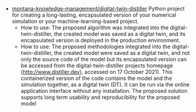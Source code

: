 - [montana-knowledge-management/digital-twin-distiller](https://github.com/montana-knowledge-management/digital-twin-distiller) Python project for creating a long-lasting, encapsulated version of your numerical simulation or your machine-learning-based project.
  - How to use: The proposed algorithm was integrated into the digital-twin-distiller, the created model was saved as a digital twin, and its encapsulated version is deployed in the production environment.
  - How to use: The proposed methodologies integrated into the digital-twin-distiller, the created model were saved as a digital twin, and not only the source code of the model but its encapsulated version can be accessed from the digital-twin-distiller projects homepage (http://www.distiller.dev), accessed on 17 October 2021). This containerized version of the code contains the model and the simulation together, as a digital twin (DT). It can be run via the online application interface without any installation. The proposed solution supports long term usability and reproducibility for the proposed model